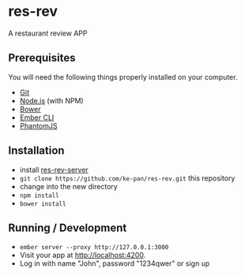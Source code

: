 # res-rev

A restaurant review APP

## Prerequisites

You will need the following things properly installed on your computer.

* [Git](http://git-scm.com/)
* [Node.js](http://nodejs.org/) (with NPM)
* [Bower](http://bower.io/)
* [Ember CLI](http://ember-cli.com/)
* [PhantomJS](http://phantomjs.org/)

## Installation

* install [res-rev-server](https://github.com/ke-pan/res-rev-server)
* `git clone https://github.com/ke-pan/res-rev.git` this repository
* change into the new directory
* `npm install`
* `bower install`

## Running / Development

* `ember server --proxy http://127.0.0.1:3000`
* Visit your app at [http://localhost:4200](http://localhost:4200).
* Log in with name "John", password "1234qwer" or sign up
